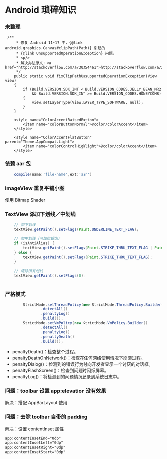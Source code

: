 # Android 琐碎知识

### 未整理
```
 /**
     * 修复 Android 11~17 中，{@link android.graphics.Canvas#clipPath(Path)} 引起的
     * {@link UnsupportedOperationException} 问题。
     * <p/>
     * 解决办法原文：<a href="http://stackoverflow.com/a/30354461">http://stackoverflow.com/a/30354461</a>
     */
    public static void fixClipPathUnsupportedOperationException(View view)
    {
        if (Build.VERSION.SDK_INT < Build.VERSION_CODES.JELLY_BEAN_MR2
            && Build.VERSION.SDK_INT >= Build.VERSION_CODES.HONEYCOMB)
        {
            view.setLayerType(View.LAYER_TYPE_SOFTWARE, null);
        }
    }
```

```
    <style name="ColorAccentRaisedButton">
        <item name="colorButtonNormal">@color/colorAccent</item>
    </style>

    <style name="ColorAccentFlatButton" parent="Theme.AppCompat.Light">
        <item name="colorControlHighlight">@color/colorAccent</item>
    </style>
```

### 依赖 aar 包
```groovy
    compile(name:'file-name',ext:'aar')
```

### ImageView 重复平铺小图
使用 Bitmap Shader

### TextView 添加下划线／中划线
```java
	// 加下划线
	textView.getPaint().setFlags(Paint.UNDERLINE_TEXT_FLAG);

	// 加中划线（可加抗锯齿）
	if (isAntiAlias) {
        textView.getPaint().setFlags(Paint.STRIKE_THRU_TEXT_FLAG | Paint.ANTI_ALIAS_FLAG);
    } else {
        textView.getPaint().setFlags(Paint.STRIKE_THRU_TEXT_FLAG);
    }
    
    // 清除所有划线
    textView.getPaint().setFlags(0);
        
```

### 严格模式
```java
        StrictMode.setThreadPolicy(new StrictMode.ThreadPolicy.Builder()
                .detectAll()
                .penaltyLog()
                .build());
        StrictMode.setVmPolicy(new StrictMode.VmPolicy.Builder()
                .detectAll()
                .penaltyLog()
                .penaltyDeath()
                .build());
```
* penaltyDeath()：检查整个过程。
* penaltyDeathOnNetwork()：检查在任何网络使用情况下崩溃过程。
* penaltyDialog()：检测到的错误行为时向开发者显示一个讨厌的对话框。
* penaltyFlashScreen()：检查到问题时闪烁屏幕。
* penaltyLog()：将检测到的问题情况记录到系统日志中。



### 问题：toolbar 设置 app:elevation 没有效果
解决：搭配 AppBarLayout 使用

### 问题：去除 toolbar 自带的 padding
解决：设置 contentInset 属性

```xml
app:contentInsetEnd="0dp"
app:contentInsetLeft="0dp"
app:contentInsetRight="0dp"
app:contentInsetStart="0dp"
```